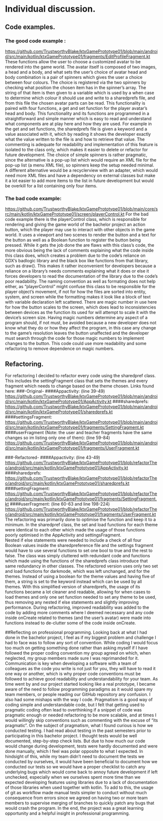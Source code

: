 # Individual discussion.
## Code examples.
### The good code example :
https://github.com/TrustworthyBlake/ktxGamePrototype01/blob/main/android/src/main/kotlin/ktxGamePrototype01/fragments/EditProfileFragment.kt
These functions allow the user to choose a customized avatar to be rendered into the game world. 
The avatar itself is composed of two images, a head and a body, and what sets the user’s choice of avatar head and body combination is a pair of spinners which gives the user a choice between four colours. 
The choice is registered via the two spinners by checking what position the chosen item has in the spinner’s array. 
The string of that item is then given to a variable which is used by a when case to determine which colour it should use and write to a sharedprefs file, and from this file the chosen avatar parts can be read. 
This functionality is paired with four functions, a get and set function for the player avatar’s head and body. 
This functionality and its functions are programmed in a straightforward and simple manner which is easy to read and understand what components are at play here and how they are used. 
For example in the get and set functions, the sharedprefs file is given a keyword and a value associated with it, which by reading it shows the developer exactly what the value written to the file is and how to retrieve that value. 
The commenting is adequate for readability and implementation of this feature is isolated to the class only, which makes it easier to delete or refactor for future development. 
The choice of simple spinners is rather pragmatic, since the alternative is a pop-up list which would require an XML file for the pop-up list (a menu XML file), so spinners keep the setup needed minimal. 
A different alternative would be a recyclerview with an adapter, which would need more XML files and have a dependency on external classes but make it a lot easier to add more items to the list in future development but would be overkill for a list containing only four items. 

### The bad code example:
https://github.com/TrustworthyBlake/ktxGamePrototype01/blob/main/core/src/main/kotlin/ktxGamePrototype01/screen/playerControl.kt
For the bad code example there is  the playerControl class, which is responsible for rendering and giving the game world of the bachelor project an action button, which the player may use to interact with other objects in the game world. 
It uses a viewport and two scenes to render the button and a text for the button as well as a Boolean function to register the button being pressed. 
While it gets the job done the are flaws with this class’s code, the more obvious being the lack of comments explaining what the code inside this class does, which creates a problem due to the code’s reliance on GDX’s badlogic library and the black box like functions from that library, such as draw(). 
This makes it rather inconvenient for developers because a reliance on a library’s needs comments explaining what it does or else it forces developers to read the documentation of the library due to the code’s poor readability. 
The naming convention as well as formating does not help either, as “playerControl” might confuse this class to be responsible for the player object’s movement, if not for how the files are sorted into entity, system, and screen while the formatting makes it look like a block of text with variable declaration left scattered. 
There are magic number in use here for how the button scales to the screen, which does lead to inconsistencies between devices as the function its used for will attempt to scale it with the device’s screen size. Having magic numbers determine any aspect of a program should, if not must, be avoided because a new developer does not know what they do or how they affect the program, in this case any change to the game’s resolution leaves the button unaffected and the developer must search through the code for those magic numbers to implement changes to the button. 
This code could use more readability and some refactoring to remove dependence on magic numbers.

## Refactoring.
For refactoring I decided to refactor every code using the sharedpref class. 
This includes the settingFragment class that sets the themes and every fragment which needs to change based on the theme chosen. Links found here:
###-Original-
####Appactivity: (line 39-49)
https://github.com/TrustworthyBlake/ktxGamePrototype01/blob/main/android/src/main/kotlin/ktxGamePrototype01/AppActivity.kt
####sharedprefs:
https://github.com/TrustworthyBlake/ktxGamePrototype01/blob/main/android/src/main/kotlin/ktxGamePrototype01/sharedprefs.kt
####settingsFragment:
https://github.com/TrustworthyBlake/ktxGamePrototype01/blob/main/android/src/main/kotlin/ktxGamePrototype01/fragments/SettingFragment.kt
####userFragment (Note: the user and teacher fragments have the same changes so im listing only one of them): (line 59-84)
https://github.com/TrustworthyBlake/ktxGamePrototype01/blob/main/android/src/main/kotlin/ktxGamePrototype01/fragments/UserFragment.kt

###-Refactored-
####Appactivity: (line 43-49)
https://github.com/TrustworthyBlake/ktxGamePrototype01/blob/refactorTheo/android/src/main/kotlin/ktxGamePrototype01/AppActivity.kt
####sharedprefs:
https://github.com/TrustworthyBlake/ktxGamePrototype01/blob/refactorTheo/android/src/main/kotlin/ktxGamePrototype01/sharedprefs.kt
####settingFragment:
https://github.com/TrustworthyBlake/ktxGamePrototype01/blob/refactorTheo/android/src/main/kotlin/ktxGamePrototype01/fragments/SettingFragment.kt
####userFragment: (line 60-63 and line 198-224)
https://github.com/TrustworthyBlake/ktxGamePrototype01/blob/refactorTheo/android/src/main/kotlin/ktxGamePrototype01/fragments/UserFragment.kt
The refactoring was primarily done to optimise the function and keep it to a minimum. 
In the sharedpref class, the set and load functions for each theme were identical to each other which made the usage of those functions poorly optimised in the AppActivity and settingsFragment.  
Nested if else statements were needed to include a check of all four Boolean values inside the sharedpreference file and the settings fragment would have to use several functions to set one bool to true and the rest to false. 
The class was simply cluttered with redundant code and functions which made using the functions of the sharedprefs class introduce that same redundancy in other classes. 
The refactored version uses only two set and load functions for darkmode, which was left unchanged, and for the themes. 
Instead of using a boolean for the theme values and having five of them, a string is set to the keyword instead which can be used by all themes. 
With this simplified version of sharedprefs, the usage of its functions became a lot cleaner and readable, allowing for when cases to load themes and only one set function needed to set any theme to be used, thus removing any nested if else statements and slightly improving performance. 
During refactoring, improved readability was added to the code by adding more comments where I deemed necessary and any code inside onCreate related to themes (and the user’s avatar) were made into functions instead to de-clutter some of the code inside onCreate.

##Reflecting on professional programming.
Looking back at what I had done in the bachelor project, I feel as if my biggest problem and challenge I had to face was to follow any sort of convention. 
While coding I would focus too much on getting something done rather than asking myself if I have followed the proper coding convention my group agreed on which, when neglected, my group members made sure I was reprimanded for it. 
Communication is key when developing a software with a team of colleagues as the code you write is not just for you, they will have to read it one way or another, which is why proper code conventions must be followed to achieve good readability and understandability for your team.
As time went by and our project started looking like a real prototype, I became aware of the need to follow programming paradigms as it would spare my team members, or people reading our GitHub repository any confusion.
I also had some mishaps with the way I code. 
Pragmatism is a good way of coding simple and understandable code, but I felt that getting used to pragmatic coding often lead to overthinking if a snippet of code was pragmatic enough or needed refactoring to be more scalable, and at times I would willingly skip conventions such as commenting with the excuse of “its pragmatic”. 
On the subject of pragmatism, what I found curious is how we conducted testing. I had read about testing in the past semesters prior to participating in this bachelor project. 
I thought tests would be well documented, step-by-step check lists. 
But due to how much our code would change during development, tests were hardly documented and were done manually, which I feel was polar opposite to what I expected. 
In hindsight of this, while my team didn’t need to document the tests we conducted by ourselves, it would have been beneficial to document how we conducted our tests so we would have a proper checklist to catch any underlying bugs which would come back to annoy future development if left unchecked, especially when we ourselves spent more time than we expected developing features using libraries due to a lack of documentation of those libraries when used together with kotlin.
To add to this, the usage of git as workflow made manual tests simpler to conduct without much consequence from errors since we agreed on having two or more team members to supervise merging of branches to quickly patch any bugs that would crash the program. 
In the end, the project was a great learning opportunity and a helpful insight in professional programming. 

